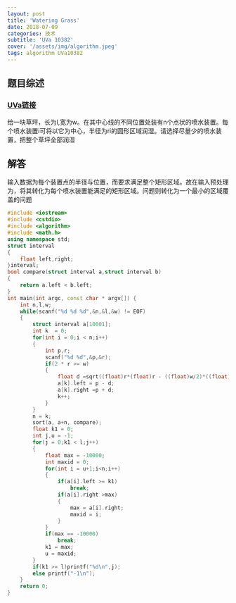 ```yaml
---
layout: post
title: 'Watering Grass'
date: 2018-07-09
categories: 技术
subtitle: 'UVa 10382'
cover: '/assets/img/algorithm.jpeg'
tags: algorithm UVa10382
---
```


## 题目综述
### [UVa链接](https://uva.onlinejudge.org/index.php?option=com_onlinejudge&Itemid=8&page=show_problem&problem=1323)
给一块草坪，长为l,宽为w。在其中心线的不同位置处装有n个点状的喷水装置。每个喷水装置i可将以它为中心，半径为ri的圆形区域润湿。请选择尽量少的喷水装置，把整个草坪全部润湿

## 解答
输入数据为每个装置点的半径与位置，而要求满足整个矩形区域。故在输入预处理为，将其转化为每个喷水装置能满足的矩形区域。问题则转化为一个最小的区域覆盖的问题
```cpp
#include <iostream>
#include <cstdio>
#include <algorithm>
#include <math.h>
using namespace std;
struct interval
{
    float left,right;
}interval;
bool compare(struct interval a,struct interval b)
{
    return a.left < b.left;
}
int main(int argc, const char * argv[]) {
    int n,l,w;
    while(scanf("%d %d %d",&n,&l,&w) != EOF)
    {
        struct interval a[10001];
        int k  = 0;
        for(int i = 0;i < n;i++)
        {
            int p,r;
            scanf("%d %d",&p,&r);
            if(2 * r >= w)
            {
                float d =sqrt((float)r*(float)r - ((float)w/2)*((float)w/2));
                a[k].left = p - d;
                a[k].right =p + d;
                k++;
            }
        }
        n = k;
        sort(a, a+n, compare);
        float k1 = 0;
        int j,u = -1;
        for(j = 0;k1 < l;j++)
        {
            float max = -10000;
            int maxid = 0;
            for(int i = u+1;i<n;i++)
            {
                if(a[i].left >= k1)
                    break;
                if(a[i].right >max)
                {
                    max = a[i].right;
                    maxid = i;
                }
            }
            if(max == -10000)
                break;
            k1 = max;
            u = maxid;
        }
        if(k1 >= l)printf("%d\n",j);
        else printf("-1\n");
    }
    return 0;
}

```